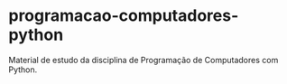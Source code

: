 # programacao-computadores-python
Material de estudo da disciplina de Programação de Computadores com Python.
